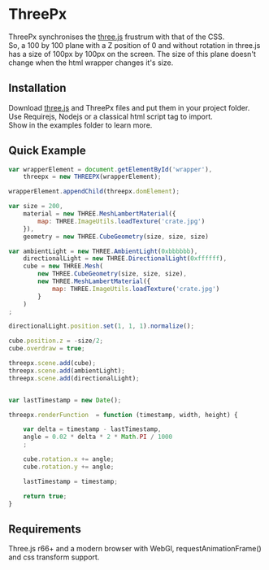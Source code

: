 ThreePx
=======

ThreePx synchronises the [three.js](http://threejs.org/) frustrum with that of the CSS.<br>
So, a 100 by 100 plane with a Z position of 0 and without rotation in three.js has a size of 100px by 100px on the screen.
The size of this plane doesn't change when the html wrapper changes it's size.

Installation
------------
Download [three.js](http://threejs.org/) and ThreePx files and put them in your project folder.<br>
Use Requirejs, Nodejs or a classical html script tag to import.<br>
Show in the examples folder to learn more.

Quick Example
-------------
```javascript
var wrapperElement = document.getElementById('wrapper'),
	threepx = new THREEPX(wrapperElement);

wrapperElement.appendChild(threepx.domElement);

var size = 200,
	material = new THREE.MeshLambertMaterial({
		map: THREE.ImageUtils.loadTexture('crate.jpg')
	}),
	geometry = new THREE.CubeGeometry(size, size, size)

var ambientLight = new THREE.AmbientLight(0xbbbbbb),
	directionalLight = new THREE.DirectionalLight(0xffffff),
	cube = new THREE.Mesh(
		new THREE.CubeGeometry(size, size, size),
		new THREE.MeshLambertMaterial({
			map: THREE.ImageUtils.loadTexture('crate.jpg')
		}
	)
;

directionalLight.position.set(1, 1, 1).normalize();

cube.position.z = -size/2;
cube.overdraw = true;

threepx.scene.add(cube);
threepx.scene.add(ambientLight);
threepx.scene.add(directionalLight);


var lastTimestamp = new Date();

threepx.renderFunction  = function (timestamp, width, height) {

	var delta = timestamp - lastTimestamp,
	angle = 0.02 * delta * 2 * Math.PI / 1000
	;

	cube.rotation.x += angle;
	cube.rotation.y += angle;

	lastTimestamp = timestamp;

	return true;
}
```

	

Requirements
------------
Three.js r66+ and a modern browser with WebGl, requestAnimationFrame() and css transform support.